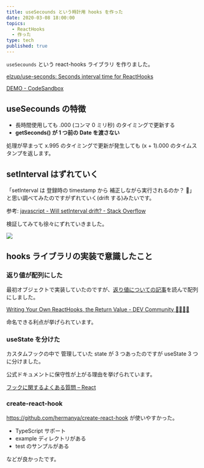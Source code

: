 ```yaml
---
title: useSecounds という時計用 hooks を作った
date: 2020-03-08 18:00:00
topics:
  - ReactHooks
  - 作った
type: tech
published: true
---
```


`useSecounds` という react-hooks ライブラリ を作りました。

[elzup/use\-seconds: Seconds interval time for ReactHooks](https://github.com/elzup/use-seconds)

[DEMO \- CodeSandbox](https://codesandbox.io/s/use-seconds-example-w875w)

## useSecounds の特徴

- 長時間使用しても .000 (コンマ 0 ミリ秒) のタイミングで更新する
- **getSeconds() が 1 つ前の Date を渡さない**

処理が早まって x.995 のタイミングで更新が発生しても (x + 1).000 のタイムスタンプを返します。

## setInterval はずれていく

「setInterval は 登録時の timestamp から 補正しながら実行されるのか？ 🤔」と思い調べてみたのですがずれていく(drift する)みたいです。

参考: [javascript \- Will setInterval drift? \- Stack Overflow](https://stackoverflow.com/questions/985670/will-setinterval-drift)

検証してみても徐々にずれていきました。

![](https://elzup-image-storage.s3.amazonaws.com/blog/set-interval-1h.png)

## hooks ライブラリの実装で意識したこと

### 返り値が配列にした

最初オブジェクトで実装していたのですが、[返り値についての記事](https://dev.to/namick/writing-your-own-react-hooks-the-return-value-3lp6)を読んで配列にしました。

[Writing Your Own ReactHooks, the Return Value \- DEV Community 👩‍💻👨‍💻](https://dev.to/namick/writing-your-own-react-hooks-the-return-value-3lp6)

命名できる利点が挙げられています。

### useState を分けた

カスタムフックの中で 管理していた state が 3 つあったのですが useState 3 つに分けました。

公式ドキュメントに保守性が上がる理由を挙げられています。

[フックに関するよくある質問 – React](https://ja.reactjs.org/docs/hooks-faq.html#should-i-use-one-or-many-state-variables)

### create-react-hook

https://github.com/hermanya/create-react-hook が使いやすかった。

- TypeScript サポート
- example ディレクトリがある
- test のサンプルがある

などが良かったです。

